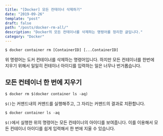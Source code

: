 ```yaml
---
title: "[Docker] 모든 컨테이너 삭제하기"
date: "2019-09-26"
template: "post"
draft: false
path: "/posts/docker-rm-all/"
description: "Docker의 모든 컨테이너를 삭제하는 명령어를 정리한 글입니다."
category: "Docker"
---
```


```
$ docker container rm [ContainerID] [...ContainerID]
```

위 명령어는 도커 컨테이너를 삭제하는 명령어입니다. 하지만 모든 컨테이너를 한번에 지우기 위해서 일일히 컨테이너 아이디를 입력하는 일은 너무나 번거롭습니다.

## 모든 컨테이너 한 번에 지우기

```
$ docker rm $(docker container ls -aq)
```

`$()`는 커맨드내의 커맨드를 실행해주고, 그 자리는 커맨드의 결과로 치환합니다.

```
$ docker container ls -aq
```

`$()`에서 실행한 위의 명령어는 모든 컨테이너의 아이디를 보여줍니다. 이를 이용해서 모든 컨테이너 아이디를 쉽게 입력해서 한 번에 지울 수 있습니다.
